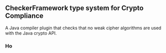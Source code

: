 ## CheckerFramework type system for Crypto Compliance

A Java compiler plugin that checks that no weak cipher algorithms are used with the Java crypto API.

### Ho